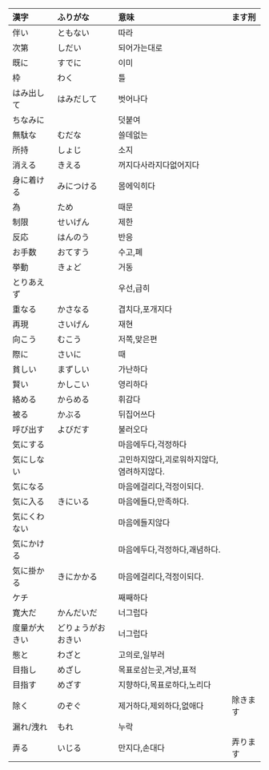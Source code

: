 |漢字|ふりがな|意味|ます刑|
|:---|:---|:---|:---|
|伴い                 |ともない						|따라                                         ||
|次第                 |しだい						|되어가는대로                                 ||
|既に                 |すでに						|이미                                         ||
|枠                   |わく							|틀                                           ||
|はみ出して           |はみだして					|벗어나다                                     ||
|ちなみに             |								|덧붙여                                       ||
|無駄な               |むだな						|쓸데없는                                     ||
|所持				  |しょじ						|소지                                         ||
|消える				  |きえる						|꺼지다사라지다없어지다                       ||
|身に着ける			  |みにつける					|몸에익히다                                   ||
|為				      |ため							|때문                                         ||
|制限				  |せいげん					    |제한                                         ||
|反応				  |はんのう						|반응                                         ||
|お手数				  |おてすう						|수고,폐                                      ||
|挙動				  |きょど						|거동                                         ||
|とりあえず			  |								|우선,급히                                    ||
|重なる				  |かさなる						|겹치다,포개지다                              ||
|再現				  |さいげん						|재현                                         ||
|向こう				  |むこう						|저쪽,맞은편                                  ||
|際に				  |さいに						|때                                           ||
|貧しい				  |まずしい						|가난하다                                     ||
|賢い				  |かしこい						|영리하다                                     ||
|絡める				  |からめる						|휘감다                                       ||
|被る				  |かぶる						|뒤집어쓰다                                   ||
|呼び出す			  |よびだす						|불러오다                                     ||
|気にする			  |								|마음에두다,걱정하다                          ||
|気にしない			  |								|고민하지않다,괴로워하지않다,염려하지않다.    ||
|気になる			  |								|마음에걸리다,걱정이되다.                     ||
|気に入る			  |きにいる						|마음에들다,만족하다.                         ||
|気にくわない		  |								|마음에들지않다                               ||
|気にかける			  |								|마음에두다,걱정하다,괘념하다.                ||
|気に掛かる			  |きにかかる					|마음에걸리다,걱정이되다.                     ||
|ケチ				  |								|째째하다                                     ||
|寛大だ				  |かんだいだ					|너그럽다				                      ||
|度量が大きい		  |どりょうがおおきい			|너그럽다                                     ||
|態と				  |わざと						|고의로,일부러                                ||
|目指し				  |めざし						|목표로삼는곳,겨냥,표적                       ||
|目指す				  |めざす						|지향하다,목표로하다,노리다                   ||
|除く				  |のぞぐ						|제거하다,제외하다,없애다                     |除きます|
|漏れ/洩れ			  |もれ							|누락                                         ||
|弄る				  |いじる						|만지다,손대다                                |弄ります|


	
	
